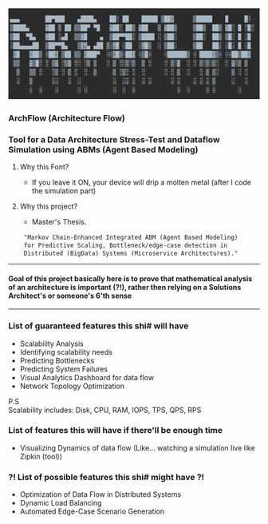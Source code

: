 ![](static/name.png)
---------------------------------------------------------------------------------------------------------------

### ArchFlow (Architecture Flow)

### Tool for a Data Architecture Stress-Test and Dataflow Simulation using ABMs (Agent Based Modeling)

1) Why this Font?
    - If you leave it ON, your device will drip a molten metal (after I code the simulation part)

2) Why this project?
    - Master's Thesis.

   ```text
    "Markov Chain-Enhanced Integrated ABM (Agent Based Modeling)
    for Predictive Scaling, Bottleneck/edge-case detection in
    Distributed (BigData) Systems (Microservice Architectures)."
    ```

---

#### Goal of this project basically here is to prove that mathematical analysis of an architecture is important (?!), rather then relying on a Solutions Architect's or someone's 6'th sense

---

### List of guaranteed features this shi# will have

- Scalability Analysis
- Identifying scalability needs
- Predicting Bottlenecks
- Predicting System Failures
- Visual Analytics Dashboard for data flow
- Network Topology Optimization

P.S <br>
Scalability includes:
    Disk, CPU, RAM, IOPS, TPS, QPS, RPS

### List of features this will have if there'll be enough time
- Visualizing Dynamics of data flow (Like... watching a simulation live like Zipkin (tool))


### ?! List of possible features this shi# might have ?!

- Optimization of Data Flow in Distributed Systems
- Dynamic Load Balancing
- Automated Edge-Case Scenario Generation
